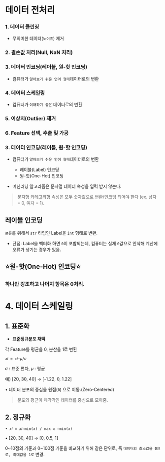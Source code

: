 # 데이터 전처리

### **1. 데이터 클린징**

- 무의미한 데이터(`노이즈`) 제거

### **2. 결손값 처리(Null, NaN 처리)**

### **3. 데이터 인코딩(레이블, 원-핫 인코딩)**

- 컴퓨터가 `알아보기 쉬운 언어 형태`데이터로의 변환

### **4. 데이터 스케일링**

- 컴퓨터가 `이해하기 좋은` 데이터로의 변환

### **5. 이상치(Outlier) 제거**

### **6. Feature 선택, 추출 및 가공**

### **3. 데이터 인코딩(레이블, 원-핫 인코딩)**

- 컴퓨터가 `알아보기 쉬운 언어 형태`데이터로의 변환

  - 레이블(Label) 인코딩
  - 원-핫(One-Hot) 인코딩

- 머신러닝 알고리즘은 문자열 데이터 속성을 입력 받지 않는다.

> 문자형 카테고리형 속성은 모두 숫자값으로 변환/인코딩 되어야 한다 (ex. 남자 = 0, 여자 = 1).

## **레이블 인코딩**

`분류`를 위해서 `str` 타입인 Label을 `int` 형태로 변환.

- 단점: Label을 벡터화 하면 `0`이 포함되는데, 컴퓨터는 실제 `0`값으로 인식해 계산에 오류가 생기는 경우가 있음.

## ⭐**원-핫(One-Hot) 인코딩**⭐

### **하나만 강조**하고 나머지 항목은 0처리.

# **4. 데이터 스케일링**

## **1. 표준화**

- **표준정규분포 채택**

각 Feature를 평균을 0, 분산을 1로 변환

```
𝑥𝑖 = 𝑥𝑖−𝜇/𝜎
```

𝜎 : 표준 편차, 𝜇 : 평균

예) [20, 30, 40] → [-1.22, 0, 1.22]

• 데이터 분포의 중심을 원점(`0`) 으로 이동.(Zero-Centered)

> 분포와 평균이 제각각인 데이터를 중심으로 모아줌.

## **2. 정규화**

```
• 𝑥𝑖 = 𝑥𝑖−min(𝑥) / max 𝑥 −min(𝑥)
```

• [20, 30, 40] → [0, 0.5, 1]

0~10점의 기준과 0~100점 기준을 비교하기 위해 같은 단위로, 즉
`데이터의 최소값을 0으로, 최대값을 1로` 변경.
